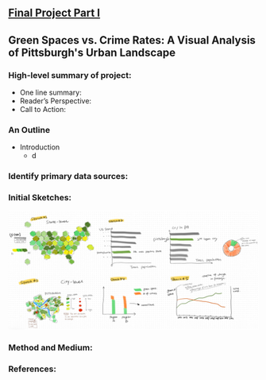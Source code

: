 ## [Final Project Part I](README.md)

## Green Spaces vs. Crime Rates: A Visual Analysis of Pittsburgh's Urban Landscape

### High-level summary of project:
 - One line summary:
 - Reader’s Perspective:
 - Call to Action:

### An Outline
- Introduction
  - d

### Identify primary data sources:

### Initial Sketches:
![Sketches](project_part1_sketches.jpg)
### Method and Medium:

### References:
